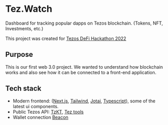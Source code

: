 # Tez.Watch
Dashboard for tracking popular dapps on Tezos blockchain. (Tokens, NFT, Investments, etc.)


This project was created for [Tezos DeFi Hackathon 2022](https://hackathon2022.tezos.org.ua/)

## Purpose

This is our first web 3.0 project. We wanted to understand how blockchain works and also see how it can be connected to a front-end application.

## Tech stack

- Modern frontend: ([Next.js](https://nextjs.org/), [Tailwind](https://tailwindcss.com/), [Jotai](https://jotai.org/), [Typescript](https://www.typescriptlang.org/)), some of the latest ui components.
- Public Tezos API: [TzKT](https://tzkt.io/), [Tez tools](https://teztools.io/)
- Wallet connection [Beacon](https://www.walletbeacon.io/)